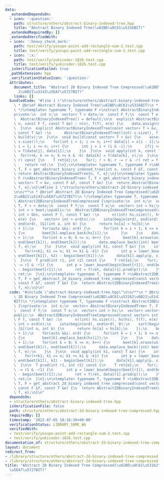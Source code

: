 ```yaml
---
data:
  _extendedDependsOn:
  - icon: ':question:'
    path: structure/others/abstract-binary-indexed-tree.hpp
    title: "Abstract Binary Indexed Tree(\u62BD\u8C61\u5316BIT)"
  _extendedRequiredBy: []
  _extendedVerifiedWith:
  - icon: ':heavy_check_mark:'
    path: test/verify/yosupo-point-add-rectangle-sum-2.test.cpp
    title: test/verify/yosupo-point-add-rectangle-sum-2.test.cpp
  - icon: ':x:'
    path: test/verify/yukicoder-1826.test.cpp
    title: test/verify/yukicoder-1826.test.cpp
  _isVerificationFailed: true
  _pathExtension: hpp
  _verificationStatusIcon: ':question:'
  attributes:
    document_title: "Abstract 2D Binary Indexed Tree Compressed(\u62BD\u8C61\u5316\
      2\u6B21\u5143\u5EA7\u5727BIT)"
    links: []
  bundledCode: "#line 1 \"structure/others/abstract-binary-indexed-tree.hpp\"\n/**\n\
    \ * @brief Abstract Binary Indexed Tree(\u62BD\u8C61\u5316BIT)\n * @docs docs/abstract-binary-indexed-tree.md\n\
    \ */\ntemplate< typename T, typename F >\nstruct AbstractBinaryIndexedTree {\n\
    private:\n  int n;\n  vector< T > data;\n  const F f;\n  const T e;\n\npublic:\n\
    \  AbstractBinaryIndexedTree() = default;\n\n  explicit AbstractBinaryIndexedTree(int\
    \ n, const F f, const T &e) : n(n), f(f), e(e) {\n    data.assign(n + 1, e);\n\
    \  }\n\n  explicit AbstractBinaryIndexedTree(const vector< T > &v, const F f,\
    \ const T &e) :\n      AbstractBinaryIndexedTree((int) v.size(), f, e) {\n   \
    \ build(v);\n  }\n\n  void build(const vector< T > &v) {\n    assert(n == (int)\
    \ v.size());\n    for(int i = 1; i <= n; i++) data[i] = v[i - 1];\n    for(int\
    \ i = 1; i <= n; i++) {\n      int j = i + (i & -i);\n      if(j <= n) data[j]\
    \ = f(data[j], data[i]);\n    }\n  }\n\n  void apply(int k, const T &x) {\n  \
    \  for(++k; k <= n; k += k & -k) data[k] = f(data[k], x);\n  }\n\n  T prod(int\
    \ r) const {\n    T ret{e};\n    for(; r > 0; r -= r & -r) ret = f(ret, data[r]);\n\
    \    return ret;\n  }\n};\n\ntemplate< typename T, typename F >\nAbstractBinaryIndexedTree<\
    \ T, F > get_abstract_binary_indexed_tree(int n, const F &f, const T &e) {\n \
    \ return AbstractBinaryIndexedTree{n, f, e};\n}\n\ntemplate< typename T, typename\
    \ F >\nAbstractBinaryIndexedTree< T, F > get_abstract_binary_indexed_tree(const\
    \ vector< T > &v, const F &f, const T &e) {\n  return AbstractBinaryIndexedTree{v,\
    \ f, e};\n}\n#line 2 \"structure/others/abstract-2d-binary-indexed-tree-compressed.hpp\"\
    \n\n/**\n * @brief Abstract 2D Binary Indexed Tree Compressed(\u62BD\u8C61\u5316\
    2\u6B21\u5143\u5EA7\u5727BIT)\n */\ntemplate< typename T, typename F >\nstruct\
    \ Abstract2DBinaryIndexedTreeCompressed {\nprivate:\n  int n;\n  vector< AbstractBinaryIndexedTree<\
    \ T, F > > data;\n  const F f;\n  const T e;\n  vector< int > hs;\n  vector< vector<\
    \ int > > beet;\npublic:\n  Abstract2DBinaryIndexedTreeCompressed(const vector<\
    \ int > &hs, const F f, const T &e) :\n      n((int) hs.size()), hs(hs), f(f),\
    \ e(e) {\n    vector< int > ord(n);\n    iota(begin(ord), end(ord), 0);\n    sort(begin(ord),\
    \ end(ord), [&](int a, int b) {\n      return hs[a] < hs[b];\n    });\n    beet.resize(n\
    \ + 1);\n    for(auto &&i: ord) {\n      for(int k = i + 1; k <= n; k += k & -k)\
    \ {\n        beet[k].emplace_back(hs[i]);\n      }\n    }\n    data.reserve(n\
    \ + 1);\n    for(int k = 0; k <= n; k++) {\n      beet[k].erase(unique(begin(beet[k]),\
    \ end(beet[k])), end(beet[k]));\n      data.emplace_back((int) beet[k].size(),\
    \ f, e);\n    }\n  }\n\n  void apply(int k1, const T &x) {\n    int k2 = hs[k1];\n\
    \    for(++k1; k1 <= n; k1 += k1 & -k1) {\n      int p = lower_bound(begin(beet[k1]),\
    \ end(beet[k1]), k2) - begin(beet[k1]);\n      data[k1].apply(p, x);\n    }\n\
    \  }\n\n  T prod(int r1, int r2) const {\n    T ret{e};\n    for(; r1 > 0; r1\
    \ -= r1 & -r1) {\n      int p = lower_bound(begin(beet[r1]), end(beet[r1]), r2)\
    \ - begin(beet[r1]);\n      ret = f(ret, data[r1].prod(p));\n    }\n    return\
    \ ret;\n  }\n};\n\ntemplate< typename T, typename F >\nAbstract2DBinaryIndexedTreeCompressed<\
    \ T, F > get_abstract_2d_binary_indexed_tree_compressed(const vector< int > &hs,\
    \ const F &f, const T &e) {\n  return Abstract2DBinaryIndexedTreeCompressed{hs,\
    \ f, e};\n}\n"
  code: "#include \"abstract-binary-indexed-tree.hpp\"\n\n/**\n * @brief Abstract\
    \ 2D Binary Indexed Tree Compressed(\u62BD\u8C61\u53162\u6B21\u5143\u5EA7\u5727\
    BIT)\n */\ntemplate< typename T, typename F >\nstruct Abstract2DBinaryIndexedTreeCompressed\
    \ {\nprivate:\n  int n;\n  vector< AbstractBinaryIndexedTree< T, F > > data;\n\
    \  const F f;\n  const T e;\n  vector< int > hs;\n  vector< vector< int > > beet;\n\
    public:\n  Abstract2DBinaryIndexedTreeCompressed(const vector< int > &hs, const\
    \ F f, const T &e) :\n      n((int) hs.size()), hs(hs), f(f), e(e) {\n    vector<\
    \ int > ord(n);\n    iota(begin(ord), end(ord), 0);\n    sort(begin(ord), end(ord),\
    \ [&](int a, int b) {\n      return hs[a] < hs[b];\n    });\n    beet.resize(n\
    \ + 1);\n    for(auto &&i: ord) {\n      for(int k = i + 1; k <= n; k += k & -k)\
    \ {\n        beet[k].emplace_back(hs[i]);\n      }\n    }\n    data.reserve(n\
    \ + 1);\n    for(int k = 0; k <= n; k++) {\n      beet[k].erase(unique(begin(beet[k]),\
    \ end(beet[k])), end(beet[k]));\n      data.emplace_back((int) beet[k].size(),\
    \ f, e);\n    }\n  }\n\n  void apply(int k1, const T &x) {\n    int k2 = hs[k1];\n\
    \    for(++k1; k1 <= n; k1 += k1 & -k1) {\n      int p = lower_bound(begin(beet[k1]),\
    \ end(beet[k1]), k2) - begin(beet[k1]);\n      data[k1].apply(p, x);\n    }\n\
    \  }\n\n  T prod(int r1, int r2) const {\n    T ret{e};\n    for(; r1 > 0; r1\
    \ -= r1 & -r1) {\n      int p = lower_bound(begin(beet[r1]), end(beet[r1]), r2)\
    \ - begin(beet[r1]);\n      ret = f(ret, data[r1].prod(p));\n    }\n    return\
    \ ret;\n  }\n};\n\ntemplate< typename T, typename F >\nAbstract2DBinaryIndexedTreeCompressed<\
    \ T, F > get_abstract_2d_binary_indexed_tree_compressed(const vector< int > &hs,\
    \ const F &f, const T &e) {\n  return Abstract2DBinaryIndexedTreeCompressed{hs,\
    \ f, e};\n}\n"
  dependsOn:
  - structure/others/abstract-binary-indexed-tree.hpp
  isVerificationFile: false
  path: structure/others/abstract-2d-binary-indexed-tree-compressed.hpp
  requiredBy: []
  timestamp: '2022-07-05 18:16:30+09:00'
  verificationStatus: LIBRARY_SOME_WA
  verifiedWith:
  - test/verify/yosupo-point-add-rectangle-sum-2.test.cpp
  - test/verify/yukicoder-1826.test.cpp
documentation_of: structure/others/abstract-2d-binary-indexed-tree-compressed.hpp
layout: document
redirect_from:
- /library/structure/others/abstract-2d-binary-indexed-tree-compressed.hpp
- /library/structure/others/abstract-2d-binary-indexed-tree-compressed.hpp.html
title: "Abstract 2D Binary Indexed Tree Compressed(\u62BD\u8C61\u53162\u6B21\u5143\
  \u5EA7\u5727BIT)"
---
```

